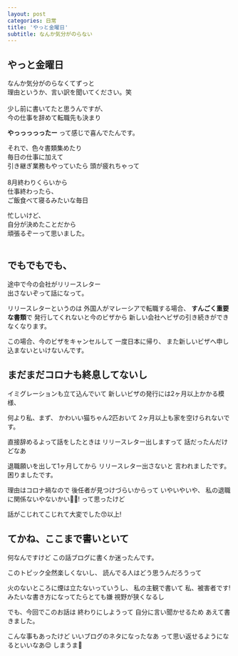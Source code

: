 ```yaml
---
layout: post
categories: 日常
title: 'やっと金曜日'
subtitle: なんか気分がのらない
---
```


## やっと金曜日
なんか気分がのらなくてずっと<br>
理由というか、言い訳を聞いてください。笑<br>
<br>
少し前に書いてたと思うんですが、<br>
今の仕事を辞めて転職先も決まり<br>

**やっっっっったー**
って感じで喜んでたんです。<br>

それで、色々書類集めたり<br>
毎日の仕事に加えて<br>
引き継ぎ業務もやっていたら
頭が疲れちゃって<br>
<br>
8月終わりくらいから<br>
仕事終わったら、<br>
ご飯食べて寝るみたいな毎日
<br>

忙しいけど、<br>
自分が決めたことだから<br>
頑張るぞーって思いました。<br>
<br>

## でもでもでも、<br>
途中で今の会社がリリースレター<br>
出さないぞって話になって。<br>

リリースレターというのは
外国人がマレーシアで転職する場合、
**すんごく重要な書類**で
発行してくれないと今のビザから
新しい会社へビザの引き続きができなくなります。

この場合、今のビザをキャンセルして
一度日本に帰り、
また新しいビザへ申し込まないといけないんです。

## まだまだコロナも終息してないし
イミグレーションも立て込んでいて
新しいビザの発行には2ヶ月以上かかる模様、

何より私、まず、
かわいい猫ちゃん2匹おいて
2ヶ月以上も家を空けられないです。

直接辞めるよって話をしたときは
リリースレター出しますって
話だったんだけどなあ

退職願いを出して1ヶ月してから
リリースレター出さないと
言われましたです。困りましたです。

理由はコロナ禍なので
後任者が見つけづらいからって
いやいやいや、
私の退職に関係ないやないかい✋🏻!
って思ったけど

話がこじれてこじれて大変でした😙以上!

## てかね、ここまで書いといて
何なんですけど
この話ブログに書くか迷ったんです。

このトピック全然楽しくないし、
読んでる人はどう思うんだろうって

火のないところに煙は立たないっていうし、
私の主観で書いて
私、被害者です!
みたいな書き方になってたらとても嫌
視野が狭くなるし

でも、今回でこのお話は
終わりにしようって
自分に言い聞かせるため
あえて書きました。

こんな事もあったけど
いいブログのネタになったなあ
って思い返せるようになるといいなあ😌
しまうま🦓

<br>
<br>
<br>